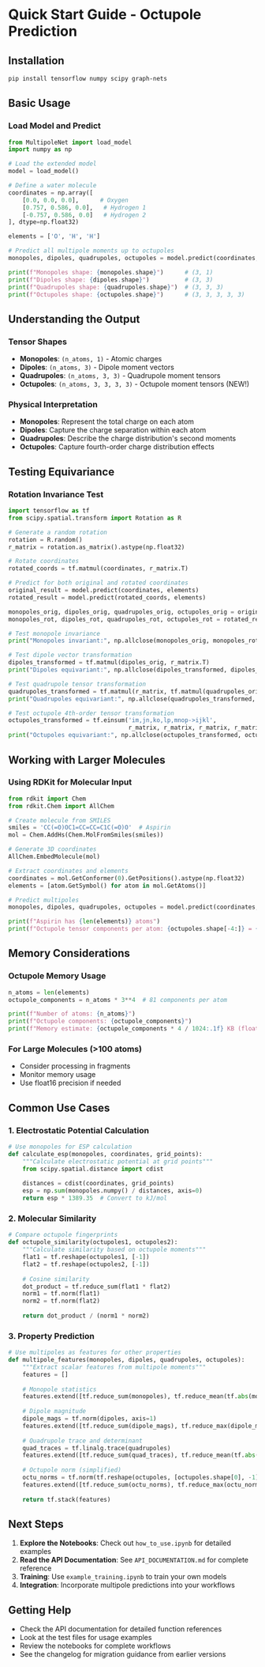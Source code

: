 # Quick Start Guide - Octupole Prediction

## Installation

```bash
pip install tensorflow numpy scipy graph-nets
```

## Basic Usage

### Load Model and Predict

```python
from MultipoleNet import load_model
import numpy as np

# Load the extended model
model = load_model()

# Define a water molecule
coordinates = np.array([
    [0.0, 0.0, 0.0],      # Oxygen
    [0.757, 0.586, 0.0],   # Hydrogen 1
    [-0.757, 0.586, 0.0]   # Hydrogen 2
], dtype=np.float32)

elements = ['O', 'H', 'H']

# Predict all multipole moments up to octupoles
monopoles, dipoles, quadrupoles, octupoles = model.predict(coordinates, elements)

print(f"Monopoles shape: {monopoles.shape}")      # (3, 1)
print(f"Dipoles shape: {dipoles.shape}")          # (3, 3)
print(f"Quadrupoles shape: {quadrupoles.shape}")  # (3, 3, 3)
print(f"Octupoles shape: {octupoles.shape}")      # (3, 3, 3, 3, 3)
```

## Understanding the Output

### Tensor Shapes
- **Monopoles**: `(n_atoms, 1)` - Atomic charges
- **Dipoles**: `(n_atoms, 3)` - Dipole moment vectors
- **Quadrupoles**: `(n_atoms, 3, 3)` - Quadrupole moment tensors
- **Octupoles**: `(n_atoms, 3, 3, 3, 3)` - Octupole moment tensors (NEW!)

### Physical Interpretation
- **Monopoles**: Represent the total charge on each atom
- **Dipoles**: Capture the charge separation within each atom
- **Quadrupoles**: Describe the charge distribution's second moments
- **Octupoles**: Capture fourth-order charge distribution effects

## Testing Equivariance

### Rotation Invariance Test
```python
import tensorflow as tf
from scipy.spatial.transform import Rotation as R

# Generate a random rotation
rotation = R.random()
r_matrix = rotation.as_matrix().astype(np.float32)

# Rotate coordinates
rotated_coords = tf.matmul(coordinates, r_matrix.T)

# Predict for both original and rotated coordinates
original_result = model.predict(coordinates, elements)
rotated_result = model.predict(rotated_coords, elements)

monopoles_orig, dipoles_orig, quadrupoles_orig, octupoles_orig = original_result
monopoles_rot, dipoles_rot, quadrupoles_rot, octupoles_rot = rotated_result

# Test monopole invariance
print("Monopoles invariant:", np.allclose(monopoles_orig, monopoles_rot, atol=1e-5))

# Test dipole vector transformation
dipoles_transformed = tf.matmul(dipoles_orig, r_matrix.T)
print("Dipoles equivariant:", np.allclose(dipoles_transformed, dipoles_rot, atol=1e-5))

# Test quadrupole tensor transformation  
quadrupoles_transformed = tf.matmul(r_matrix, tf.matmul(quadrupoles_orig, r_matrix.T))
print("Quadrupoles equivariant:", np.allclose(quadrupoles_transformed, quadrupoles_rot, atol=1e-5))

# Test octupole 4th-order tensor transformation
octupoles_transformed = tf.einsum('im,jn,ko,lp,mnop->ijkl', 
                                  r_matrix, r_matrix, r_matrix, r_matrix, octupoles_orig)
print("Octupoles equivariant:", np.allclose(octupoles_transformed, octupoles_rot, atol=1e-5))
```

## Working with Larger Molecules

### Using RDKit for Molecular Input
```python
from rdkit import Chem
from rdkit.Chem import AllChem

# Create molecule from SMILES
smiles = 'CC(=O)OC1=CC=CC=C1C(=O)O'  # Aspirin
mol = Chem.AddHs(Chem.MolFromSmiles(smiles))

# Generate 3D coordinates
AllChem.EmbedMolecule(mol)

# Extract coordinates and elements
coordinates = mol.GetConformer(0).GetPositions().astype(np.float32)
elements = [atom.GetSymbol() for atom in mol.GetAtoms()]

# Predict multipoles
monopoles, dipoles, quadrupoles, octupoles = model.predict(coordinates, elements)

print(f"Aspirin has {len(elements)} atoms")
print(f"Octupole tensor components per atom: {octupoles.shape[-4:]} = {np.prod(octupoles.shape[-4:])} values")
```

## Memory Considerations

### Octupole Memory Usage
```python
n_atoms = len(elements)
octupole_components = n_atoms * 3**4  # 81 components per atom

print(f"Number of atoms: {n_atoms}")
print(f"Octupole components: {octupole_components}")
print(f"Memory estimate: {octupole_components * 4 / 1024:.1f} KB (float32)")
```

### For Large Molecules (>100 atoms)
- Consider processing in fragments
- Monitor memory usage
- Use float16 precision if needed

## Common Use Cases

### 1. Electrostatic Potential Calculation
```python
# Use monopoles for ESP calculation
def calculate_esp(monopoles, coordinates, grid_points):
    """Calculate electrostatic potential at grid points"""
    from scipy.spatial.distance import cdist
    
    distances = cdist(coordinates, grid_points)
    esp = np.sum(monopoles.numpy() / distances, axis=0)
    return esp * 1389.35  # Convert to kJ/mol
```

### 2. Molecular Similarity
```python
# Compare octupole fingerprints
def octupole_similarity(octupoles1, octupoles2):
    """Calculate similarity based on octupole moments"""
    flat1 = tf.reshape(octupoles1, [-1])
    flat2 = tf.reshape(octupoles2, [-1])
    
    # Cosine similarity
    dot_product = tf.reduce_sum(flat1 * flat2)
    norm1 = tf.norm(flat1)
    norm2 = tf.norm(flat2)
    
    return dot_product / (norm1 * norm2)
```

### 3. Property Prediction
```python
# Use multipoles as features for other properties
def multipole_features(monopoles, dipoles, quadrupoles, octupoles):
    """Extract scalar features from multipole moments"""
    features = []
    
    # Monopole statistics
    features.extend([tf.reduce_sum(monopoles), tf.reduce_mean(tf.abs(monopoles))])
    
    # Dipole magnitude
    dipole_mags = tf.norm(dipoles, axis=1)
    features.extend([tf.reduce_sum(dipole_mags), tf.reduce_max(dipole_mags)])
    
    # Quadrupole trace and determinant
    quad_traces = tf.linalg.trace(quadrupoles)
    features.extend([tf.reduce_sum(quad_traces), tf.reduce_mean(tf.abs(quad_traces))])
    
    # Octupole norm (simplified)
    octu_norms = tf.norm(tf.reshape(octupoles, [octupoles.shape[0], -1]), axis=1)
    features.extend([tf.reduce_sum(octu_norms), tf.reduce_max(octu_norms)])
    
    return tf.stack(features)
```

## Next Steps

1. **Explore the Notebooks**: Check out `how_to_use.ipynb` for detailed examples
2. **Read the API Documentation**: See `API_DOCUMENTATION.md` for complete reference
3. **Training**: Use `example_training.ipynb` to train your own models
4. **Integration**: Incorporate multipole predictions into your workflows

## Getting Help

- Check the API documentation for detailed function references
- Look at the test files for usage examples
- Review the notebooks for complete workflows
- See the changelog for migration guidance from earlier versions

